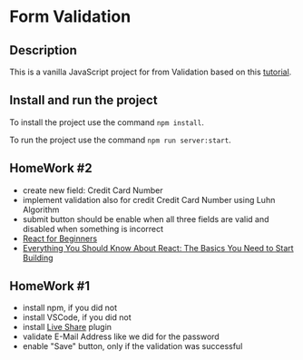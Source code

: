 # Form Validation

## Description

This is a vanilla JavaScript project for from Validation based on this [tutorial](https://www.w3schools.com/howto/tryit.asp?filename=tryhow_js_password_val).

## Install and run the project

To install the project use the command `npm install`.

To run the project use the command `npm run server:start`.

## HomeWork #2

- create new field: Credit Card Number
- implement validation also for credit Credit Card Number using Luhn Algorithm
- submit button should be enable when all three fields are valid and disabled when something is incorrect
- [React for Beginners](https://codeburst.io/react-js-for-beginners-the-basics-87ef6e54dae7)
- [Everything You Should Know About React: The Basics You Need to Start Building](https://www.freecodecamp.org/news/everything-you-need-to-know-about-react-eaedf53238c4/)

## HomeWork #1

- install npm, if you did not
- install VSCode, if you did not
- install [Live Share](https://marketplace.visualstudio.com/items?itemName=MS-vsliveshare.vsliveshare) plugin
- validate E-Mail Address like we did for the password
- enable "Save" button, only if the validation was successful
